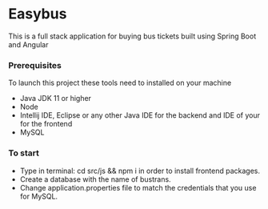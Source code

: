 # Easybus

This is a full stack application for buying bus tickets built using Spring Boot and Angular 

### Prerequisites
To launch this project these tools need to installed on your machine

- Java JDK 11 or higher
- Node
- Intellij IDE, Eclipse or any other Java IDE for the backend and IDE of your for the frontend
- MySQL

### To start
- Type in terminal: cd src/js && npm i in order to install frontend packages.
- Create a database with the name of bustrans.
- Change application.properties file to match the credentials that you use for MySQL.
